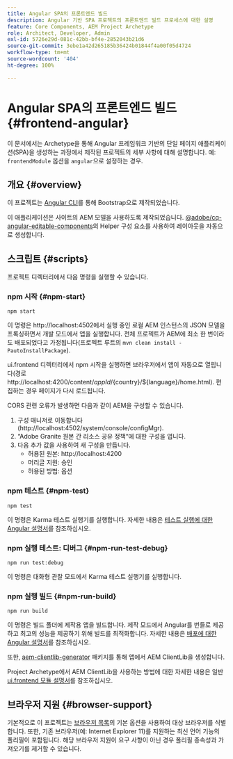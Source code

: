 ```yaml
---
title: Angular SPA의 프론트엔드 빌드
description: Angular 기반 SPA 프로젝트의 프론트엔드 빌드 프로세스에 대한 설명
feature: Core Components, AEM Project Archetype
role: Architect, Developer, Admin
exl-id: 5726e29d-081c-42bb-bf4e-2852043b21d6
source-git-commit: 3ebe1a42d265185b36424b01844f4a00f05d4724
workflow-type: tm+mt
source-wordcount: '404'
ht-degree: 100%

---
```


# Angular SPA의 프론트엔드 빌드 {#frontend-angular}

이 문서에서는 Archetype을 통해 Angular 프레임워크 기반의 단일 페이지 애플리케이션(SPA)을 생성하는 과정에서 제작된 프로젝트의 세부 사항에 대해 설명합니다. 예: `frontendModule` 옵션을 `angular`으로 설정하는 경우.

## 개요 {#overview}

이 프로젝트는 [Angular CLI](https://github.com/angular/angular-cli)를 통해 Bootstrap으로 제작되었습니다.

이 애플리케이션은 사이트의 AEM 모델을 사용하도록 제작되었습니다. [@adobe/cq-angular-editable-components](https://www.npmjs.com/package/@adobe/cq-angular-editable-components)의 Helper 구성 요소를 사용하여 레이아웃을 자동으로 생성합니다.

## 스크립트 {#scripts}

프로젝트 디렉터리에서 다음 명령을 실행할 수 있습니다.

### npm 시작 {#npm-start}

```
npm start
```

이 명령은 http://localhost:4502에서 실행 중인 로컬 AEM 인스턴스의 JSON 모델을 프록싱하면서 개발 모드에서 앱을 실행합니다. 전체 프로젝트가 AEM에 최소 한 번이라도 배포되었다고 가정됩니다(프로젝트 루트의 `mvn clean install -PautoInstallPackage`).

ui.frontend 디렉터리에서 npm 시작을 실행하면 브라우저에서 앱이 자동으로 열립니다(경로 http://localhost:4200/content/${appId}/${country}/${language}/home.html). 편집하는 경우 페이지가 다시 로드됩니다.

CORS 관련 오류가 발생하면 다음과 같이 AEM을 구성할 수 있습니다.

1. 구성 매니저로 이동합니다(http://localhost:4502/system/console/configMgr).
1. “Adobe Granite 원본 간 리소스 공유 정책“에 대한 구성을 엽니다.
1. 다음 추가 값을 사용하여 새 구성을 만듭니다.
   * 허용된 원본: http://localhost:4200
   * 머리글 지원: 승인
   * 허용된 방법: 옵션

### npm 테스트 {#npm-test}

```shell
npm test
```

이 명령은 Karma 테스트 실행기를 실행합니다. 자세한 내용은 [테스트 실행에 대한 Angular 설명서](https://angular.io/guide/testing)를 참조하십시오.

### npm 실행 테스트: 디버그 {#npm-run-test-debug}

```shell
npm run test:debug
```

이 명령은 대화형 관찰 모드에서 Karma 테스트 실행기를 실행합니다.

### npm 실행 빌드 {#npm-run-build}

```shell
npm run build
```

이 명령은 빌드 폴더에 제작용 앱을 빌드합니다. 제작 모드에서 Angular를 번들로 제공하고 최고의 성능을 제공하기 위해 빌드를 최적화합니다. 자세한 내용은 [배포에 대한 Angular 설명서](https://angular.io/guide/deployment)를 참조하십시오.

또한, [aem-clientlib-generator](https://github.com/wcm-io-frontend/aem-clientlib-generator) 패키지를 통해 앱에서 AEM ClientLib을 생성합니다.

Project Archetype에서 AEM ClientLib을 사용하는 방법에 대한 자세한 내용은 일반 [ui.frontend 모듈 설명서](uifrontend.md#clientlibs)를 참조하십시오.

## 브라우저 지원 {#browser-support}

기본적으로 이 프로젝트는 [브라우저 목록](https://github.com/browserslist/browserslist)의 기본 옵션을 사용하여 대상 브라우저를 식별합니다. 또한, 기존 브라우저(예: Internet Explorer 11)를 지원하는 최신 언어 기능의 폴리필이 포함됩니다. 해당 브라우저 지원이 요구 사항이 아닌 경우 폴리필 종속성과 가져오기를 제거할 수 있습니다.
